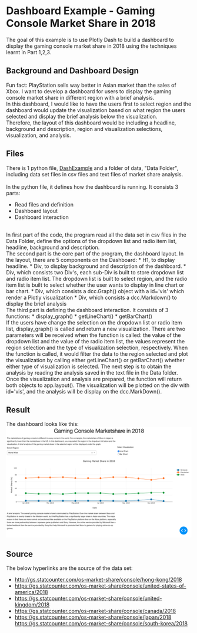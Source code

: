 # Dashboard Example - Gaming Console Market Share in 2018
The goal of this example is to use Plotly Dash to build a dashboard to display the gaming console market share in 2018 using the techniques learnt in Part 1,2,3. 

## Background and Dashboard Design
Fun fact: PlayStation sells way better in Asian market than the sales of Xbox. I want to develop a dashboard for users to display the gaming console market share in different region with a brief analysis. 
<br>
In this dashboard, I would like to have the users first to select region and the dashboard would update the visualization based on what region the users selected and display the brief analysis below the visualization.
<br>
Therefore, the layout of this dashboard would be including a headline, background and description, region and visualization selections, visualization, and analysis.

## Files
There is 1 python file, [DashExample](DashExample.py) and a folder of data, "Data Folder", including data set files in csv files and text files of market share analysis.
<br>
<br>
In the python file, it defines how the dashboard is running. It consists 3 parts:
* Read files and definition
* Dashboard layout
* Dashboard interaction
<br>
In first part of the code, the program read all the data set in csv files in the Data Folder, define the options of the dropdown list and radio item list, headline, background and description.
<br>
The second part is the core part of the program, the dashboard layout. In the layout, there are 5 components on the Dashboard:
* H1, to display headline.
* Div, to display background and description of the dashboard.
* Div, which consists two Div's, each sub-Div is built to store dropdown list and radio item list. The dropdown list is built to select region, and the radio item list is built to select whether the user wants to display in line chart or bar chart.
* Div, which consists a dcc.Graph() object with a id='vis' which render a Plotly visualization
* Div, which consists a dcc.Markdown() to display the brief analysis
<br>
The third part is defining the dashboard interaction. It consists of 3 functions:
* display_graph()
* getLineChart()
* getBarChart()
<br>
If the users have change the selection on the dropdown list or radio item list, display_graph() is called and return a new visualization. There are two parameters will be received when the function is called: the value of the dropdown list and the value of the radio item list, the values represent the region selection and the type of visualization selection, respectively. When the function is called, it would filter the data to the region selected and plot the visualization by calling either getLineChart() or getBarChart() whether either type of visualization is selected. The next step is to obtain the analysis by reading the analysis saved in the text file in the Data folder. Once the visualization and analysis are prepared, the function will return both objects to app.layout(). The visualization will be plotted on the div with id='vis', and the analysis will be display on the dcc.MarkDown().

## Result
The dashboard looks like this:<br>
<img src="Images/gaming_dashboard.png">


## Source
The below hyperlinks are the source of the data set:<br>
* http://gs.statcounter.com/os-market-share/console/hong-kong/2018
* https://gs.statcounter.com/os-market-share/console/united-states-of-america/2018
* https://gs.statcounter.com/os-market-share/console/united-kingdom/2018
* https://gs.statcounter.com/os-market-share/console/canada/2018
* https://gs.statcounter.com/os-market-share/console/japan/2018
https://gs.statcounter.com/os-market-share/console/south-korea/2018